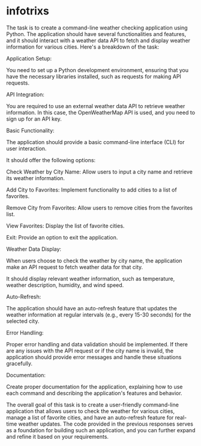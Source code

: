 # infotrixs

The task is to create a command-line weather checking application using Python. The application should have several functionalities and features, and it should interact with a weather data API to fetch and display weather information for various cities. Here's a breakdown of the task:

Application Setup:

You need to set up a Python development environment, ensuring that you have the necessary libraries installed, such as requests for making API requests.

API Integration:

You are required to use an external weather data API to retrieve weather information. In this case, the OpenWeatherMap API is used, and you need to sign up for an API key.

Basic Functionality:

The application should provide a basic command-line interface (CLI) for user interaction.

It should offer the following options:

Check Weather by City Name: Allow users to input a city name and retrieve its weather information.

Add City to Favorites: Implement functionality to add cities to a list of favorites.

Remove City from Favorites: Allow users to remove cities from the favorites list.

View Favorites: Display the list of favorite cities.

Exit: Provide an option to exit the application.

Weather Data Display:

When users choose to check the weather by city name, the application make an API request to fetch weather data for that city.

It should display relevant weather information, such as temperature, weather description, humidity, and wind speed.

Auto-Refresh:

The application should have an auto-refresh feature that updates the weather information at regular intervals (e.g., every 15-30 seconds) for the selected city.

Error Handling:

Proper error handling and data validation should be implemented. If there are any issues with the API request or if the city name is invalid, the application should provide error messages and handle these situations gracefully.

Documentation:

Create proper documentation for the application, explaining how to use each command and describing the application's features and behavior.

The overall goal of this task is to create a user-friendly command-line application that allows users to check the weather for various cities, manage a list of favorite cities, and have an auto-refresh feature for real-time weather updates. The code provided in the previous responses serves as a foundation for building such an application, and you can further expand and refine it based on your requirements.
